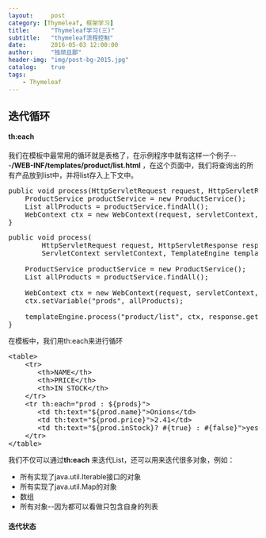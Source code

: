 ```yaml
---
layout:     post
category: [Thymeleaf, 框架学习]
title:      "Thymeleaf学习(三)"
subtitle:   "thymeleaf流程控制"
date:       2016-05-03 12:00:00
author:     "独顽且鄙"
header-img: "img/post-bg-2015.jpg"
catalog:    true
tags:
    - Thymeleaf
---
```


## 迭代循环

#### th:each

我们在模板中最常用的循环就是表格了，在示例程序中就有这样一个例子---**/WEB-INF/templates/product/list.html** ，在这个页面中，我们将查询出的所有产品放到list中，并将list存入上下文中。

<pre class="prettyprint linenums">
public void process(HttpServletRequest request, HttpServletResponse response,ServletContext servletContext, TemplateEngine templateEngine) {
	ProductService productService = new ProductService();
    List<Product> allProducts = productService.findAll(); 	
	WebContext ctx = new WebContext(request, servletContext, request.getLocale());
}
</pre>


<pre class="prettyprint linenums">
public void process(
        HttpServletRequest request, HttpServletResponse response,
        ServletContext servletContext, TemplateEngine templateEngine) {

    ProductService productService = new ProductService();
    List<Product> allProducts = productService.findAll(); 

    WebContext ctx = new WebContext(request, servletContext, request.getLocale());
    ctx.setVariable("prods", allProducts);

    templateEngine.process("product/list", ctx, response.getWriter());
}
</pre>

在模板中，我们用th:each来进行循环
<pre class="prettyprint linenums">
&lt;table&gt;
    &lt;tr&gt;
       &lt;th&gt;NAME&lt;/th&gt;
       &lt;th&gt;PRICE&lt;/th&gt;
       &lt;th&gt;IN STOCK&lt;/th&gt;
    &lt;/tr&gt;
    &lt;tr th:each="prod : ${prods}"&gt;
       &lt;td th:text="${prod.name}"&gt;Onions&lt;/td&gt;
       &lt;td th:text="${prod.price}"&gt;2.41&lt;/td&gt;
       &lt;td th:text="${prod.inStock}? #{true} : #{false}"&gt;yes&lt;/td&gt;
    &lt;/tr&gt;
&lt;/table&gt;
</pre>

我们不仅可以通过**th:each** 来迭代List，还可以用来迭代很多对象，例如：
- 所有实现了java.util.Iterable接口的对象
- 所有实现了java.util.Map的对象
- 数组
- 所有对象--因为都可以看做只包含自身的列表

#### 迭代状态



